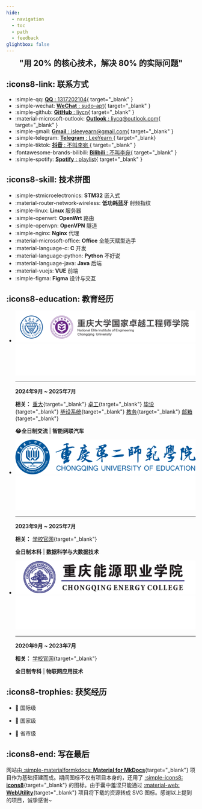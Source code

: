 ```yaml
---
hide:
  - navigation
  - toc
  - path
  - feedback
glightbox: false
---
```


<style>
  .md-typeset h1,
  .md-content__button {
    display: none;
  }
</style>

<link rel="stylesheet" href="/stylesheets/index.css">

<h2 align="center" style="font-weight: bolder; margin-top: 0;line-height:1;">
    "用 20% 的核心技术，解决 80% 的实际问题" 
</h2>

<!-- <p align="center"></p> -->

## :icons8-link: 联系方式

<div class="grid cards" markdown>

- :simple-qq: [ __QQ__ : 1317202104](https://qm.qq.com/q/L8Psq6fh){ target="_blank" }
- :simple-wechat: [ __WeChat__ : sudo-apt](./images/about/微信二维码.png){ target="_blank" }
- :simple-github: [ __GitHub__ : liycn](https://github.com/liycn){ target="_blank" }
- :material-microsoft-outlook: [ __Outlook__ : liycq@outlook.com](mailto:liycq@outlook.com){ target="_blank" }
- :simple-gmail: [ __Gmail__ : isleeyearn@gmail.com](mailto:isleeyearn@gmail.com){ target="_blank" }
- :simple-telegram: [ __Telegram__ : LeeYearn ](https://t.me/LeeYeaern){ target="_blank}
- :simple-tiktok: [ __抖音__ : 不叫李宛 ](https://www.douyin.com/user/MS4wLjABAAAAOvMRoJmc5JWGlQQh0Db9Iml88UFzcLf0wmfEIi4GWEvBIUPGaDtuopwiqyE4C3an?from_tab_name=main&vid=7358879260318207242){ target="_blank" }
- :fontawesome-brands-bilibili: [ __Bilibili__ : 不叫李宛](https://space.bilibili.com/612629211){ target="_blank" }
- :simple-spotify: [ __Spotify__ : playlist](https://open.spotify.com/playlist/5ikT3SxpyAvBKVcxmKrcsq?si=ATE6gZk4QD2vbz7m0hXmBQ){ target="_blank" }
<!-- - :fontawesome-brands-steam-symbol: [ __Steam__ : 好友码1044067280](https://steamcommunity.com/profiles/76561199004333008/){ target="_blank" } -->
</div>

## :icons8-skill: 技术拼图

<div class="grid cards" markdown>

- :simple-stmicroelectronics: __STM32__ 嵌入式
- :material-router-network-wireless: __低功耗蓝牙__ 射频指纹
- :simple-linux: __Linux__ 服务器
- :simple-openwrt: __OpenWrt__ 路由
- :simple-openvpn: __OpenVPN__ 隧道
- :simple-nginx: __Nginx__ 代理
- :material-microsoft-office: __Office__ 全能天赋型选手
- :material-language-c: __C__ 开发
- :material-language-python: __Python__ 不好说
- :material-language-java: __Java__ 后端
- :material-vuejs: __VUE__ 前端
- :simple-figma: __Figma__ 设计与交互

</div>

## :icons8-education: 教育经历

<div class="grid cards" markdown>

- ![CQU-EIE](images/about/education/CQU-EIE.svg#only-light)
![CQU-EIE](images/about/education/CQU-EIE-dark.png#only-dark)
    
    ---

    **2024年9月 ~ 2025年7月**
    
    **相关：** [重大](https://cqu.edu.cn/){target="_blank"} [卓工](https://eie.cqu.edu.cn/){target="_blank"} [毕设](https://github.com/LeeYearn/RF-Fingerprint-Extraction-for-Bluetooth){target="_blank"} [毕设系统](http://180.85.204.43:50031/){target="_blank"} [教务](https://my.cqu.edu.cn/workspace/home){target="_blank"} [邮箱](https://mail.cqu.edu.cn/coremail/){target="_blank"}

    
    
    **😂全日制交流** | **智能网联汽车**


- ![CQUE](images/about/education/CQUE-light.png#only-light)
![CQUE](images/about/education/CQUE-dark.png#only-dark)

    ---

    **2023年9月 ~ 2025年7月**

    **相关：** [学校官网](https://www.cque.edu.cn/){target="_blank"}
    
    **全日制本科** | **数据科学与大数据技术**

- ![CQNY](images/about/education/CQNY-light.png#only-light)
![CQNY](images/about/education/CQNY-dark.png#only-dark)

    ---

    **2020年9月 ~ 2023年7月**
    
    **相关：** [学校官网](https://www.cqny.edu.cn/){target="_blank"}
    
    **全日制专科** | **物联网应用技术**

</div>

## :icons8-trophies: 获奖经历

<div class="grid cards" markdown>

- 🥇 国际级

- 🥈 国家级

- 🥉 省市级
        
</div>

## :icons8-end: 写在最后

网站由[ :simple-materialformkdocs: **Material for MkDocs**](https://squidfunk.github.io/mkdocs-material/){target="_blank"} 项目作为基础搭建而成。期间图标不仅有项目本身的，还用了 [:simple-icons8: **icons8**](https://igoutu.cn/){target="_blank"} 的图标。由于囊中羞涩只能通过 [:material-web: **WebUtility**](https://webutility.io/){target="_blank"} 项目将下载的资源转成 SVG 图标。感谢以上提到的项目，诚挚感谢~

<script type="text/javascript" src="./javascripts/about.js"></script>